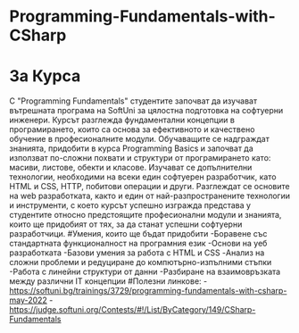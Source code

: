 # Programming-Fundamentals-with-CSharp
# За Курса
С "Programming Fundamentals" студентите започват да изучават вътрешната програма на SoftUni за цялостна подготовка на софтуерни инженери. Курсът разглежда фундаментални концепции в програмирането, които са основа за ефективното и качествено обучение в професионалните модули. Обучаващите се надграждат знанията, придобити в курса Programming Basics и започват да използват по-сложни похвати и структури от програмирането като: масиви, листове, обекти и класове. Изучават се допълнителни технологии, необходими на всеки един софтуерен разработчик, като HTML и CSS, HTTP, побитови операции и други. Разглеждат се основите на web разработката, както и един от най-разпространените технологии и инструменти, с което курсът успешно изгражда представа у студентите относно предстоящите професионални модули и знанията, които ще придобият от тях, за да станат успешни софтуерни разработчици.
#Умения, които ще бъдат придобити
-Боравене със стандартната функционалност на програмния език
-Основи на уеб разработката
-Базови умения за работа с HTML и CSS
-Анализ на сложни проблеми и редуциране до компютърно-изпълними стъпки
-Работа с линейни структури от данни
-Разбиране на взаимовръзката между различни IT концепции
#Полезни линкове:
-https://softuni.bg/trainings/3729/programming-fundamentals-with-csharp-may-2022
-https://judge.softuni.org/Contests/#!/List/ByCategory/149/CSharp-Fundamentals
